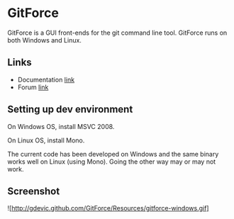 GitForce
====

GitForce is a GUI front-ends for the git command line tool. GitForce runs on both Windows and Linux.

## Links

* Documentation [link](http://gdevic.github.com/GitForce)
* Forum [link](http://devic.us/GitForce)

Setting up dev environment
--------------------------

On Windows OS, install MSVC 2008.

On Linux OS, install Mono.

The current code has been developed on Windows and the same binary works well on Linux (using Mono).
Going the other way may or may not work.

Screenshot
----------

![http://gdevic.github.com/GitForce/Resources/gitforce-windows.gif]

